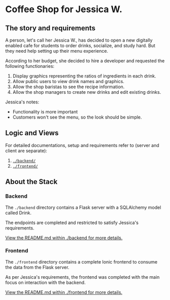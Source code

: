 # Coffee Shop for Jessica W.

## The story and requirements

A person, let's call her Jessica W., has decided to open a new digitally enabled cafe for students to order drinks, socialize, and study hard. 
But they need help setting up their menu experience.

According to her budget, she decided to hire a developer and requested the following functionaries:

1) Display graphics representing the ratios of ingredients in each drink.
2) Allow public users to view drink names and graphics.
3) Allow the shop baristas to see the recipe information.
4) Allow the shop managers to create new drinks and edit existing drinks.

Jessica's notes:
- Functionality is more important
- Customers won't see the menu, so the look should be simple.

## Logic and Views
For detailed documentations, setup and requirements refer to (server and client are separate):

1. [`./backend/`](./backend/README.md)
2. [`./frontend/`](./frontend/README.md)

## About the Stack

### Backend

The `./backend` directory contains a  Flask server with a SQLAlchemy model called Drink. 

The endpoints are completed and restricted to satisfy Jessica's requirements.

[View the README.md within ./backend for more details.](./backend/README.md)

### Frontend

The `./frontend` directory contains a complete Ionic frontend to consume the data from the Flask server. 

As per Jessica's requirements, the frontend was completed with the main focus on interaction with the backend.

[View the README.md within ./frontend for more details.](./frontend/README.md)
